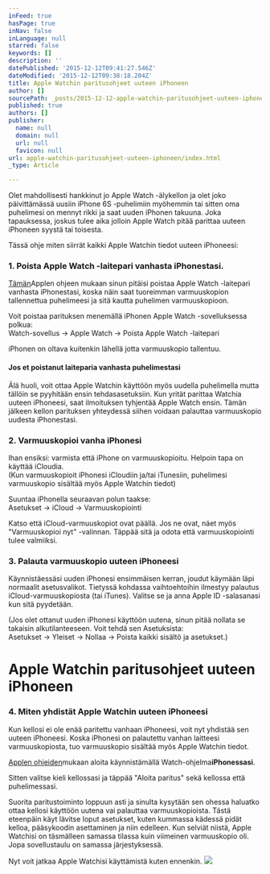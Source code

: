 ```yaml
---
inFeed: true
hasPage: true
inNav: false
inLanguage: null
starred: false
keywords: []
description: ''
datePublished: '2015-12-12T09:41:27.546Z'
dateModified: '2015-12-12T09:38:18.204Z'
title: Apple Watchin paritusohjeet uuteen iPhoneen
author: []
sourcePath: _posts/2015-12-12-apple-watchin-paritusohjeet-uuteen-iphoneen.md
published: true
authors: []
publisher:
  name: null
  domain: null
  url: null
  favicon: null
url: apple-watchin-paritusohjeet-uuteen-iphoneen/index.html
_type: Article

---
```

Olet mahdollisesti hankkinut jo Apple Watch -älykellon ja olet joko päivittämässä uusiin iPhone 6S -puhelimiin myöhemmin tai sitten oma puhelimesi on mennyt rikki ja saat uuden iPhonen takuuna. Joka tapauksessa, joskus tulee aika jolloin Apple Watch pitää parittaa uuteen iPhoneen syystä tai toisesta.

Tässä ohje miten siirrät kaikki Apple Watchin tiedot uuteen iPhoneesi:

### 1\. Poista Apple Watch -laitepari vanhasta iPhonestasi.

[Tämän][0]Applen ohjeen mukaan sinun pitäisi poistaa Apple Watch -laitepari vanhasta iPhonestasi, koska näin saat tuoreimman varmuuskopion tallennettua puhelimeesi ja sitä kautta puhelimen varmuuskopioon.

Voit poistaa parituksen menemällä iPhonen Apple Watch -sovelluksessa polkua:  
Watch-sovellus → Apple Watch → Poista Apple Watch -laitepari

iPhonen on oltava kuitenkin lähellä jotta varmuuskopio tallentuu.

#### Jos et poistanut laiteparia vanhasta puhelimestasi

Älä huoli, voit ottaa Apple Watchin käyttöön myös uudella puhelimella mutta tällöin se pyyhitään ensin tehdasasetuksiin. Kun yrität parittaa Watchia uuteen iPhoneesi, saat ilmoituksen tyhjentää Apple Watch ensin. Tämän jälkeen kellon parituksen yhteydessä siihen voidaan palauttaa varmuuskopio uudesta iPhonestasi.

### 2\. Varmuuskopioi vanha iPhonesi

Ihan ensiksi: varmista että iPhone on varmuuskopioitu. Helpoin tapa on käyttää iCloudia.  
(Kun varmuuskopioit iPhonesi iCloudiin ja/tai iTunesiin, puhelimesi varmuuskopio sisältää myös Apple Watchin tiedot)

Suuntaa iPhonella seuraavan polun taakse:  
Asetukset → iCloud → Varmuuskopiointi

Katso että iCloud-varmuuskopiot ovat päällä. Jos ne ovat, näet myös "Varmuuskopioi nyt" -valinnan. Täppää sitä ja odota että varmuuskopiointi tulee valmiiksi.

### 3\. Palauta varmuuskopio uuteen iPhoneesi

Käynnistäessäsi uuden iPhonesi ensimmäisen kerran, joudut käymään läpi normaalit asetusvalikot. Tietyssä kohdassa vaihtoehtoihin ilmestyy palautus iCloud-varmuuskopiosta (tai iTunes). Valitse se ja anna Apple ID -salasanasi kun sitä pyydetään.

(Jos olet ottanut uuden iPhonesi käyttöön uutena, sinun pitää nollata se takaisin alkutilanteeseen. Voit tehdä sen Asetuksista:  
Asetukset → Yleiset → Nollaa → Poista kaikki sisältö ja asetukset.)

# Apple Watchin paritusohjeet uuteen iPhoneen

### 4\. Miten yhdistät Apple Watchin uuteen iPhoneesi

Kun kellosi ei ole enää paritettu vanhaan iPhoneesi, voit nyt yhdistää sen uuteen iPhoneesi. Koska iPhonesi on palautettu vanhan laitteesi varmuuskopiosta, tuo varmuuskopio sisältää myös Apple Watchin tiedot.

[Applen ohjeiden][1]mukaan aloita käynnistämällä Watch-ohjelma**iPhonessasi**.

Sitten valitse kieli kellossasi ja täppää "Aloita paritus" sekä kellossa että puhelimessasi.

Suorita paritustoiminto loppuun asti ja sinulta kysytään sen ohessa haluatko ottaa kellosi käyttöön uutena vai palauttaa varmuuskopioista. Tästä eteenpäin käyt lävitse loput asetukset, kuten kummassa kädessä pidät kelloa, pääsykoodin asettaminen ja niin edelleen. Kun selviät niistä, Apple Watchisi on täsmälleen samassa tilassa kuin viimeinen varmuuskopio oli. Jopa sovellustaulu on samassa järjestyksessä.

Nyt voit jatkaa Apple Watchisi käyttämistä kuten ennenkin.
![](https://the-grid-user-content.s3-us-west-2.amazonaws.com/4db9b6aa-9610-46b8-b3e8-fe060c5fc68c.jpg)

[0]: https://support.apple.com/fi-fi/HT204518
[1]: https://support.apple.com/fi-fi/HT204505